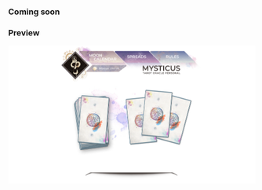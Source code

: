 ### Coming soon
### Preview
<p align="center">
  <img width="600px" src="./Screenshot_25.png">
</p>

